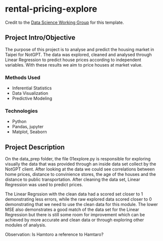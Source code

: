 # rental-pricing-explore

Credit to the [Data Science Working Group](http://datascience.codeforsanfrancisco.org) for this template.

## Project Intro/Objective
The purpose of this project is to analyse and predict the housing market in Taipei for NotGPT. The data was explored, cleaned and analysed through Linear Regression to predict house prices according to independent variables. With these results we aim to price houses at market value.

### Methods Used
* Inferential Statistics
* Data Visualization
* Predictive Modeling

### Technologies
* Python
* Pandas, jupyter
* Matplot, Seaborn

## Project Description
On the data_prep folder, the file 01explore.py is responsible for exploring visually the data that was provided through an inside data set collect by the NotGPT client. After looking at the data we could see correlations between home prices, distance to convinience stores, the age of the houses and the distance to public transportation. After cleaning the data set, Linear Regression was used to predict prices. 

The Linear Regrssion with the clean data had a scored set closer to 1 demonstrating less errors, while the raw explored data scored closer to 0 demonstrating that we need to use the clean data for this module. The lower MSE also demonstrates a good match of the data set for the Linear Regression but there is still some room for improvement which can be achieved by more accurate and clean data or through exploring other modules of analysis. 

Observation: Is Hamtoro a reference to Hamtaro?

